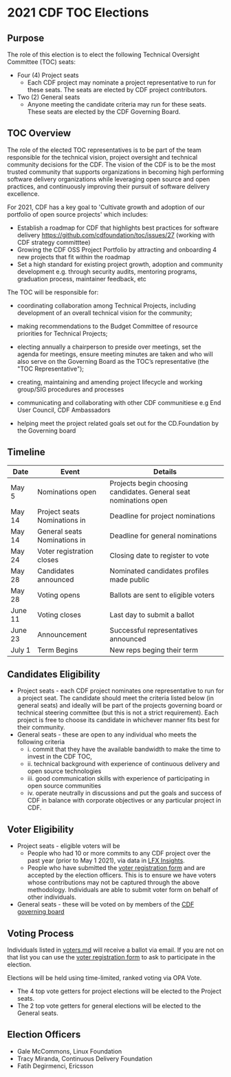 # 2021 CDF TOC Elections

## Purpose

The role of this election is to elect the following Technical Oversight Committee (TOC) seats:
   * Four (4) Project seats 
      * Each CDF project may nominate a project representative to run for these seats. The seats are elected by CDF project contributors. 
   * Two (2) General seats 
      * Anyone meeting the candidate criteria may run for these seats. These seats are elected by the CDF Governing Board.

## TOC Overview

The role of the elected TOC representatives is to be part of the team responsible for the technical vision, project oversight and technical community decisions for the CDF. 
The vision of the CDF is to be the most trusted community that supports organizations in becoming high performing software delivery organizations while leveraging open source and open practices, and continuously improving their pursuit of software delivery excellence. 

For 2021, CDF has a key goal to 'Cultivate growth and adoption of our portfolio of open source projects' which includes:
  - Establish a roadmap for CDF that highlights best practices for software delivery  https://github.com/cdfoundation/toc/issues/27 (working with CDF strategy committtee)
  - Growing the CDF OSS Project Portfolio by attracting and onboarding 4 new projects that fit within the roadmap
  - Set a high standard for existing project growth, adoption and community development e.g. through security audits, mentoring programs, graduation process, maintainer feedback, etc 

The TOC will be responsible for:
  - coordinating collaboration among Technical Projects, including development of an overall technical vision for the community;

  - making recommendations to the Budget Committee of resource priorities for Technical Projects;

 -  electing annually a chairperson to preside over meetings, set the agenda for meetings, ensure meeting minutes are taken and who will also serve on the Governing Board as the TOC’s representative (the "TOC Representative");

  - creating, maintaining and amending project lifecycle and working group/SIG procedures and processes

  - communicating and collaborating with other CDF communitiese e.g End User Council, CDF Ambassadors 
  
  - helping meet the project related goals set out for the CD.Foundation by the Governing board

## Timeline

| Date  | Event | Details  |
| ----- | ----- | -------- |
| May 5 | Nominations open | Projects begin choosing candidates. General seat nominations open |
| May 14 | Project seats Nominations in | Deadline for project nominations |
| May 14 | General seats Nominations in | Deadline for general nominations |
| May 24 | Voter registration closes | Closing date to register to vote |
| May 28 | Candidates announced | Nominated candidates profiles made public |
| May 28 | Voting opens | Ballots are sent to eligible voters | 
| June 11 | Voting closes | Last day to submit a ballot | 
| June 23 | Announcement | Successful representatives announced | 
| July 1 | Term Begins | New reps beging their term | 


## Candidates Eligibility

  * Project seats - each CDF project nominates one representative to run for a project seat.  The candidate should meet the criteria listed below (in general seats) and ideally will be part of the projects governing board or technical steering committee (but this is not a strict requirement). Each project is free to choose its candidate in whichever manner fits best for their community. 
  * General seats - these are open to any individual who meets the following criteria
  	-	i. commit that they have the available bandwidth to make the time to invest in the CDF TOC,
  	-	ii. technical background with experience of continuous delivery and open source technologies 
  	-	iii. good communication skills with experience of participating in open source communities 
    - iv. operate neutrally in discussions and put the goals and success of CDF in balance with corporate objectives or any particular project in CDF.

## Voter Eligibility
  * Project seats - eligible voters will be
     - People who had 10 or more commits to any CDF project over the past year (prior to May 1 2021), via data in [LFX Insights](https://insights.lfx.linuxfoundation.org/projects/cdf-f/active-contributor?time=%7B%22from%22:%22now-1y%22,%22type%22:%22datemath%22,%22to%22:%22now%22%7D). 
     - People who have submitted the [voter registration form]() and are accepted by the election officers. This is to ensure we have voters whose contributions may not be captured through the above methodology. Individuals are able to submit voter form on behalf of other individuals. 
  * General seats - these will be voted on by members of the [CDF governing board](https://cd.foundation/about/governing-board/)  

## Voting Process
Individuals listed in [voters.md](voters.md) will receive a ballot via email. If you are
not on that list you can use the [voter registration form]() to ask
to participate in the election.

Elections will be held using time-limited, ranked voting via OPA Vote. 
 * The 4 top vote getters for project elections will be elected to the Project seats.
 * The 2 top vote getters for general elections will be elected to the General seats.

## Election Officers

- Gale McCommons, Linux Foundation
- Tracy Miranda, Continuous Delivery Foundation
- Fatih Degirmenci, Ericsson 
